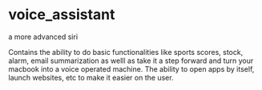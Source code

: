 # voice_assistant
a more advanced siri

Contains the ability to do basic functionalities like sports scores, stock, alarm, email summarization as welll as take it a step forward and turn your macbook into a voice operated machine. The ability to open apps by itself, launch websites, etc to make it easier on the user.
